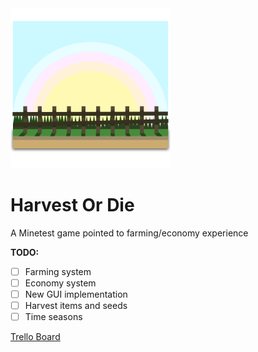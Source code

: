 [1]:  https://trello.com/b/QfnrAAE7 "Official Harvest Or Die Trello Board"

<img src="https://raw.githubusercontent.com/HarvestOrDie/harvestordie/master/doc/img/harvestordie_icon_alpha.svg?sanitize=true" alt="Harvest Or Die Icon" width="256" height="256"/>

# Harvest Or Die
A Minetest game pointed to farming/economy experience

**TODO:**
- [ ] Farming system
- [ ] Economy system
- [ ] New GUI implementation
- [ ] Harvest items and seeds
- [ ] Time seasons

[Trello Board][1]